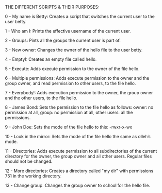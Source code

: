 THE DIFFERENT SCRIPTS & THEIR PURPOSES:

0 - My name is Betty: Creates a script that switches the current user to the user betty.

1 - Who am I: Prints the effective username of the current user.

2 - Groups: Pints all the groups the current user is part of.

3 - New owner: Changes the owner of the hello file to the user betty.

4 - Empty!: Creates an empty file called hello.

5 - Execute: Adds execute permission to the owner of the file hello.

6 - Multiple permissions: Adds execute permission to the owner and the group owner, and read permission to other users, to the file hello.

7 - Everybody!: Adds execution permission to the owner, the group owner and the other users, to the file hello.

8 - James Bond: Sets the permission to the file hello as follows:
owner: no permission at all, group: no permission at all, other users: all the permissions.

9 - John Doe: Sets the mode of the file hello to this: -rwxr-x-wx

10 - Look in the mirror: Sets the mode of the file hello the same as olleh’s mode.

11 - Directories: Adds execute permission to all subdirectories of the current directory for the owner, the group owner and all other users. Regular files should not be changed.

12 - More directories: Creates a directory called "my dir" with permissions 751 in the working directory.

13 - Change group: Changes the group owner to school for the hello file.
